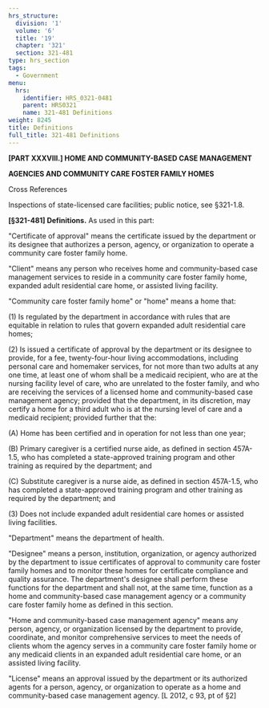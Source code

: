 ```yaml
---
hrs_structure:
  division: '1'
  volume: '6'
  title: '19'
  chapter: '321'
  section: 321-481
type: hrs_section
tags:
  - Government
menu:
  hrs:
    identifier: HRS_0321-0481
    parent: HRS0321
    name: 321-481 Definitions
weight: 8245
title: Definitions
full_title: 321-481 Definitions
---
```

**[PART XXXVIII.] HOME AND COMMUNITY-BASED CASE MANAGEMENT**

**AGENCIES AND COMMUNITY CARE FOSTER FAMILY HOMES**

Cross References

Inspections of state-licensed care facilities; public notice, see §321-1.8.

**[§321-481] Definitions.** As used in this part:

"Certificate of approval" means the certificate issued by the department or its designee that authorizes a person, agency, or organization to operate a community care foster family home.

"Client" means any person who receives home and community-based case management services to reside in a community care foster family home, expanded adult residential care home, or assisted living facility.

"Community care foster family home" or "home" means a home that:

(1) Is regulated by the department in accordance with rules that are equitable in relation to rules that govern expanded adult residential care homes;

(2) Is issued a certificate of approval by the department or its designee to provide, for a fee, twenty-four-hour living accommodations, including personal care and homemaker services, for not more than two adults at any one time, at least one of whom shall be a medicaid recipient, who are at the nursing facility level of care, who are unrelated to the foster family, and who are receiving the services of a licensed home and community-based case management agency; provided that the department, in its discretion, may certify a home for a third adult who is at the nursing level of care and a medicaid recipient; provided further that the:

(A) Home has been certified and in operation for not less than one year;

(B) Primary caregiver is a certified nurse aide, as defined in section 457A-1.5, who has completed a state-approved training program and other training as required by the department; and

(C) Substitute caregiver is a nurse aide, as defined in section 457A-1.5, who has completed a state-approved training program and other training as required by the department; and

(3) Does not include expanded adult residential care homes or assisted living facilities.

"Department" means the department of health.

"Designee" means a person, institution, organization, or agency authorized by the department to issue certificates of approval to community care foster family homes and to monitor these homes for certificate compliance and quality assurance. The department's designee shall perform these functions for the department and shall not, at the same time, function as a home and community-based case management agency or a community care foster family home as defined in this section.

"Home and community-based case management agency" means any person, agency, or organization licensed by the department to provide, coordinate, and monitor comprehensive services to meet the needs of clients whom the agency serves in a community care foster family home or any medicaid clients in an expanded adult residential care home, or an assisted living facility.

"License" means an approval issued by the department or its authorized agents for a person, agency, or organization to operate as a home and community-based case management agency. [L 2012, c 93, pt of §2]